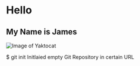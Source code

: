 # Hello
## My Name is James

![Image of Yaktocat](https://octodex.github.com/images/yaktocat.png)

$ git init
Initlaied empty Git Repository in certain URL
